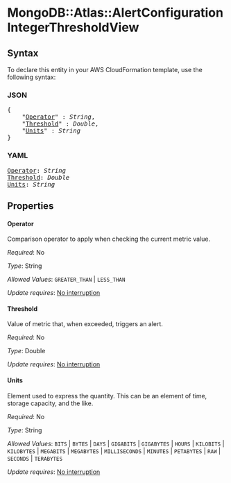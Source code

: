 # MongoDB::Atlas::AlertConfiguration IntegerThresholdView

## Syntax

To declare this entity in your AWS CloudFormation template, use the following syntax:

### JSON

<pre>
{
    "<a href="#operator" title="Operator">Operator</a>" : <i>String</i>,
    "<a href="#threshold" title="Threshold">Threshold</a>" : <i>Double</i>,
    "<a href="#units" title="Units">Units</a>" : <i>String</i>
}
</pre>

### YAML

<pre>
<a href="#operator" title="Operator">Operator</a>: <i>String</i>
<a href="#threshold" title="Threshold">Threshold</a>: <i>Double</i>
<a href="#units" title="Units">Units</a>: <i>String</i>
</pre>

## Properties

#### Operator

Comparison operator to apply when checking the current metric value.

_Required_: No

_Type_: String

_Allowed Values_: <code>GREATER_THAN</code> | <code>LESS_THAN</code>

_Update requires_: [No interruption](https://docs.aws.amazon.com/AWSCloudFormation/latest/UserGuide/using-cfn-updating-stacks-update-behaviors.html#update-no-interrupt)

#### Threshold

Value of metric that, when exceeded, triggers an alert.

_Required_: No

_Type_: Double

_Update requires_: [No interruption](https://docs.aws.amazon.com/AWSCloudFormation/latest/UserGuide/using-cfn-updating-stacks-update-behaviors.html#update-no-interrupt)

#### Units

Element used to express the quantity. This can be an element of time, storage capacity, and the like.

_Required_: No

_Type_: String

_Allowed Values_: <code>BITS</code> | <code>BYTES</code> | <code>DAYS</code> | <code>GIGABITS</code> | <code>GIGABYTES</code> | <code>HOURS</code> | <code>KILOBITS</code> | <code>KILOBYTES</code> | <code>MEGABITS</code> | <code>MEGABYTES</code> | <code>MILLISECONDS</code> | <code>MINUTES</code> | <code>PETABYTES</code> | <code>RAW</code> | <code>SECONDS</code> | <code>TERABYTES</code>

_Update requires_: [No interruption](https://docs.aws.amazon.com/AWSCloudFormation/latest/UserGuide/using-cfn-updating-stacks-update-behaviors.html#update-no-interrupt)

